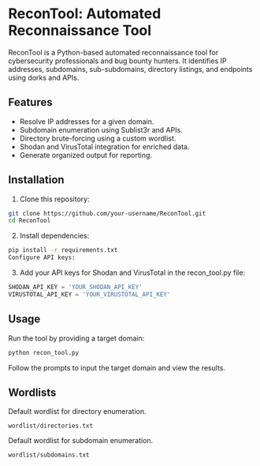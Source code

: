 # ReconTool: Automated Reconnaissance Tool

ReconTool is a Python-based automated reconnaissance tool for cybersecurity professionals and bug bounty hunters. It identifies IP addresses, subdomains, sub-subdomains, directory listings, and endpoints using dorks and APIs.

## Features
- Resolve IP addresses for a given domain.
- Subdomain enumeration using Sublist3r and APIs.
- Directory brute-forcing using a custom wordlist.
- Shodan and VirusTotal integration for enriched data.
- Generate organized output for reporting.

## Installation
1. Clone this repository:
```bash
git clone https://github.com/your-username/ReconTool.git
cd ReconTool
```
2. Install dependencies:
```bash
pip install -r requirements.txt
Configure API keys:
```

3. Add your API keys for Shodan and VirusTotal in the recon_tool.py file:
```python
SHODAN_API_KEY = 'YOUR_SHODAN_API_KEY'
VIRUSTOTAL_API_KEY = 'YOUR_VIRUSTOTAL_API_KEY'
```

## Usage
Run the tool by providing a target domain:

```bash
python recon_tool.py
```

Follow the prompts to input the target domain and view the results.


## Wordlists
Default wordlist for directory enumeration.
```
wordlist/directories.txt
```

Default wordlist for subdomain enumeration.
```
wordlist/subdomains.txt
```